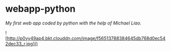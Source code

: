 # webapp-python
*My first web app coded by python with the help of Michael Liao.* 

![http://p0vy49ap4.bkt.clouddn.com/image/f56513788384645db768d0ec542dec33_r.jpg]()


